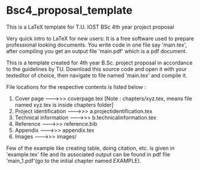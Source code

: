 # Bsc4_proposal_template
This is a LaTeX template for T.U. IOST BSc 4th year project proposal

Very quick intro to LaTeX for new users:
It is a free software used to prepare professional looking documents. You write
code in one file say 'main.tex', after compiling you get an output file
'main.pdf' which is a pdf document.


This is a template created for 4th year B.Sc. project proposal in accordance to
the guidelines by TU. Download this source code and open it with your
texteditor of choice, then navigate to file named 'main.tex' and compile it.


File locations for the respective contents is listed below :

1. Cover page --->>> coverpage.tex
[Note : chapters/xyz.tex, means file named xyz.tex is inside chapters folder]
2. Project identification --->>> a.projectidentification.tex
3. Technical information --->>> b.technicalinformation.tex
4. Reference --->>> reference.bib
5. Appendix --->>> appendix.tex
6. Images --->>> images/


Few of the example like creating table, doing citation, etc. is given in
'example.tex' file and its associated output can be found in pdf file
'main_1.pdf'(go to the initial chapter named EXAMPLE).
